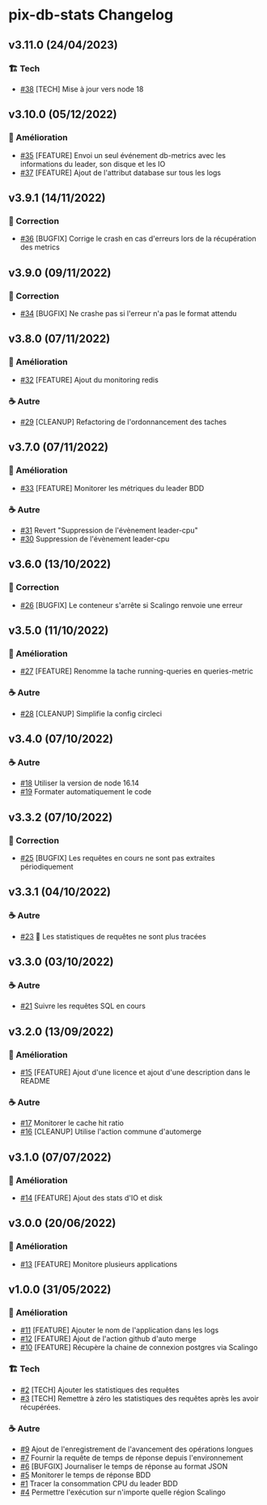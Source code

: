 # pix-db-stats Changelog

## v3.11.0 (24/04/2023)


### :building_construction: Tech
- [#38](https://github.com/1024pix/pix-db-stats/pull/38) [TECH] Mise à jour vers node 18

## v3.10.0 (05/12/2022)


### :rocket: Amélioration
- [#35](https://github.com/1024pix/pix-db-stats/pull/35) [FEATURE] Envoi un seul événement db-metrics avec les informations du leader, son disque et les IO
- [#37](https://github.com/1024pix/pix-db-stats/pull/37) [FEATURE] Ajout de l'attribut database sur tous les logs

## v3.9.1 (14/11/2022)


### :bug: Correction
- [#36](https://github.com/1024pix/pix-db-stats/pull/36) [BUGFIX] Corrige le crash en cas d'erreurs lors de la récupération des metrics

## v3.9.0 (09/11/2022)


### :bug: Correction
- [#34](https://github.com/1024pix/pix-db-stats/pull/34) [BUGFIX] Ne crashe pas si l'erreur n'a pas le format attendu

## v3.8.0 (07/11/2022)


### :rocket: Amélioration
- [#32](https://github.com/1024pix/pix-db-stats/pull/32) [FEATURE] Ajout du monitoring redis

### :coffee: Autre
- [#29](https://github.com/1024pix/pix-db-stats/pull/29) [CLEANUP] Refactoring de l'ordonnancement des taches

## v3.7.0 (07/11/2022)


### :rocket: Amélioration
- [#33](https://github.com/1024pix/pix-db-stats/pull/33) [FEATURE] Monitorer les métriques du leader BDD

### :coffee: Autre
- [#31](https://github.com/1024pix/pix-db-stats/pull/31) Revert "Suppression de l'évènement leader-cpu"
- [#30](https://github.com/1024pix/pix-db-stats/pull/30) Suppression de l'évènement leader-cpu

## v3.6.0 (13/10/2022)


### :bug: Correction
- [#26](https://github.com/1024pix/pix-db-stats/pull/26) [BUGFIX] Le conteneur s'arrête si Scalingo renvoie une erreur

## v3.5.0 (11/10/2022)


### :rocket: Amélioration
- [#27](https://github.com/1024pix/pix-db-stats/pull/27) [FEATURE] Renomme la tache running-queries en queries-metric

### :coffee: Autre
- [#28](https://github.com/1024pix/pix-db-stats/pull/28) [CLEANUP] Simplifie la config circleci

## v3.4.0 (07/10/2022)


### :coffee: Autre
- [#18](https://github.com/1024pix/pix-db-stats/pull/18) Utiliser la version de node 16.14
- [#19](https://github.com/1024pix/pix-db-stats/pull/19) Formater automatiquement le code

## v3.3.2 (07/10/2022)


### :bug: Correction
- [#25](https://github.com/1024pix/pix-db-stats/pull/25) [BUGFIX] Les requêtes en cours ne sont pas extraites périodiquement

## v3.3.1 (04/10/2022)


### :coffee: Autre
- [#23](https://github.com/1024pix/pix-db-stats/pull/23) :bug: Les statistiques de requêtes ne sont plus tracées

## v3.3.0 (03/10/2022)


### :coffee: Autre
- [#21](https://github.com/1024pix/pix-db-stats/pull/21) Suivre les requêtes SQL en cours

## v3.2.0 (13/09/2022)


### :rocket: Amélioration
- [#15](https://github.com/1024pix/pix-db-stats/pull/15) [FEATURE] Ajout d'une licence et ajout d'une description dans le README

### :coffee: Autre
- [#17](https://github.com/1024pix/pix-db-stats/pull/17) Monitorer le cache hit ratio
- [#16](https://github.com/1024pix/pix-db-stats/pull/16) [CLEANUP] Utilise l'action commune d'automerge

## v3.1.0 (07/07/2022)


### :rocket: Amélioration
- [#14](https://github.com/1024pix/pix-db-stats/pull/14) [FEATURE] Ajout des stats d'IO et disk

## v3.0.0 (20/06/2022)


### :rocket: Amélioration
- [#13](https://github.com/1024pix/pix-db-stats/pull/13) [FEATURE] Monitore plusieurs applications



## v1.0.0 (31/05/2022)


### :rocket: Amélioration
- [#11](https://github.com/1024pix/pix-db-stats/pull/11) [FEATURE] Ajouter le nom de l'application dans les logs
- [#12](https://github.com/1024pix/pix-db-stats/pull/12) [FEATURE] Ajout de l'action github d'auto merge
- [#10](https://github.com/1024pix/pix-db-stats/pull/10) [FEATURE] Récupère la chaine de connexion postgres via Scalingo

### :building_construction: Tech
- [#2](https://github.com/1024pix/pix-db-stats/pull/2) [TECH] Ajouter les statistiques des requêtes
- [#3](https://github.com/1024pix/pix-db-stats/pull/3) [TECH] Remettre à zéro les statistiques des requêtes après les avoir récupérées.

### :coffee: Autre
- [#9](https://github.com/1024pix/pix-db-stats/pull/9) Ajout de l'enregistrement de l'avancement des opérations longues
- [#7](https://github.com/1024pix/pix-db-stats/pull/7) Fournir la requête de temps de réponse depuis l'environnement
- [#6](https://github.com/1024pix/pix-db-stats/pull/6) [BUFGIX] Journaliser le temps de réponse au format JSON
- [#5](https://github.com/1024pix/pix-db-stats/pull/5) Monitorer le temps de réponse BDD
- [#1](https://github.com/1024pix/pix-db-stats/pull/1) Tracer la consommation CPU du leader BDD
- [#4](https://github.com/1024pix/pix-db-stats/pull/4) Permettre l'exécution sur n'importe quelle région Scalingo
